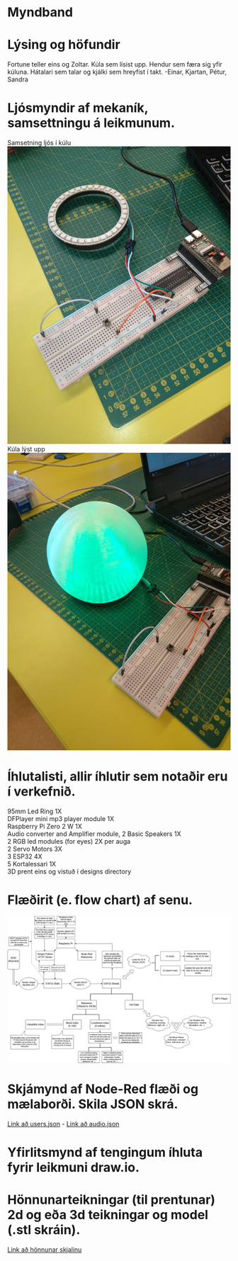 # Myndband

# Lýsing og höfundir
Fortune teller eins og Zoltar. Kúla sem lísist upp. Hendur sem færa sig yfir kúluna. Hátalari sem talar og kjálki sem hreyfist í takt.
-Einar, Kjartan, Pétur, Sandra

# Ljósmyndir af mekaník, samsettningu á leikmunum.
Samsetning ljós í kúlu 
<br>
<img src="/images/IMG_20250516_120430.jpg"></img>
<br>
Kúla lýst upp
<br>
<img src="/images/IMG_20250516_120504.jpg"></img>

# Íhlutalisti, allir íhlutir sem notaðir eru í verkefnið.
95mm Led Ring 1X
<br>
DFPlayer mini mp3 player module 1X
<br>
Raspberry Pi Zero 2 W 1X
<br>
Audio converter and Amplifier module,
2 Basic Speakers 1X
<br>
2 RGB led modules (for eyes) 2X per auga
<br>
2 Servo Motors 3X
<br>
3 ESP32 4X
<br>
5 Kortalessari 1X
<br>
3D prent eins og vistuð í designs directory
# Flæðirit (e. flow chart) af senu.
<img src="/designs/Half_finished_flowchart.drawio.png"></img>
# Skjámynd af Node-Red flæði og mælaborði. Skila JSON skrá.
[Link að  users.json](https://github.com/Hoovy00/VESM2/tree/main/users.json) -
[Link að audio.json](https://github.com/Hoovy00/VESM2/tree/main/audio.json)
# Yfirlitsmynd af tengingum íhluta fyrir leikmuni draw.io.

# Hönnunarteikningar (til prentunar) 2d og eða 3d teikningar og model (.stl skráin).
[Link að hönnunar skjalinu](https://github.com/Hoovy00/VESM2/tree/main/designs)
